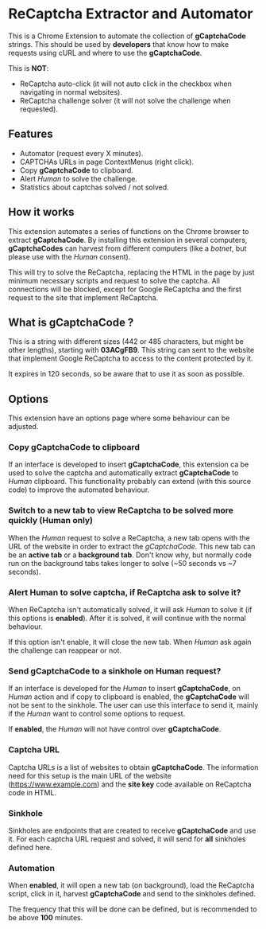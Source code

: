 # ReCaptcha Extractor and Automator

This is a Chrome Extension to automate the collection of **gCaptchaCode** strings. This should be used by **developers** that know how to make requests using cURL and where to use the **gCaptchaCode**.

This is **NOT**:

* ReCaptcha auto-click (it will not auto click in the checkbox when navigating in normal websites).
* ReCaptcha challenge solver (it will not solve the challenge when requested).

## Features

* Automator (request every X minutes).
* CAPTCHAs URLs in page ContextMenus (right click).
* Copy **gCaptchaCode** to clipboard.
* Alert *Human* to solve the challenge.
* Statistics about captchas solved / not solved.

## How it works

This extension automates a series of functions on the Chrome browser to extract **gCaptchaCode**. By installing this extension in several computers, **gCaptchaCodes** can harvest from different computers (like a *botnet*, but please use with the *Human* consent).

This will try to solve the ReCaptcha, replacing the HTML in the page by just minimum necessary scripts and request to solve the captcha. All connections will be blocked, except for Google ReCaptcha and the first request to the site that implement ReCaptcha.

## What is gCaptchaCode ?

This is a string with different sizes (442 or 485 characters, but might be other lengths), starting with **03ACgFB9**. This string can sent to the website that implement Google ReCaptcha to access to the content protected by it.

It expires in 120 seconds, so be aware that to use it as soon as possible.

## Options

This extension have an options page where some behaviour can be adjusted.

### Copy gCaptchaCode to clipboard

If an interface is developed to insert **gCaptchaCode**, this extension ca be used to solve the captcha and automatically extract **gCaptchaCode** to *Human* clipboard. This functionality probably can extend (with this source code) to improve the automated behaviour.

### Switch to a new tab to view ReCaptcha to be solved more quickly (Human only)

When the *Human* request to solve a ReCaptcha, a new tab opens with the URL of the website in order to extract the *gCaptchaCode*. This new tab can be an **active tab** or a **background tab**. Don't know why, but normally code run on the background tabs takes longer to solve (~50 seconds vs ~7 seconds).

### Alert Human to solve captcha, if ReCaptcha ask to solve it?

When ReCaptcha isn't automatically solved, it will ask *Human* to solve it (if this options is **enabled**). After it is solved, it will continue with the normal behaviour.

If this option isn't enable, it will close the new tab. When *Human* ask again the challenge can reappear or not.

### Send gCaptchaCode to a sinkhole on Human request?

If an interface is developed for the *Human* to insert **gCaptchaCode**, on *Human* action and if copy to clipboard is enabled, the **gCaptchaCode** will not be sent to the sinkhole. The user can use this interface to send it, mainly if the *Human* want to control some options to request.

If **enabled**, the *Human* will not have control over **gCaptchaCode**.

### Captcha URL

Captcha URLs is a list of websites to obtain **gCaptchaCode**. The information need for this setup is the main URL of the website (https://www.example.com) and the **site key** code available on ReCaptcha code in HTML.

### Sinkhole

Sinkholes are endpoints that are created to receive **gCaptchaCode** and use it. For each captcha URL request and solved, it will send for **all** sinkholes defined here.

### Automation

When **enabled**, it will open a new tab (on background), load the ReCaptcha script, click in it, harvest **gCaptchaCode** and send to the sinkholes defined.

The frequency that this will be done can be defined, but is recommended to be above **100** minutes.
